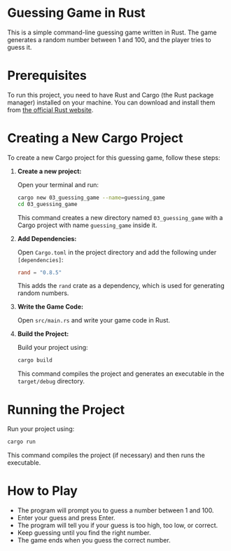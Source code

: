 # Guessing Game in Rust

This is a simple command-line guessing game written in Rust. The game generates a random number between 1 and 100, and the player tries to guess it.

# Prerequisites

To run this project, you need to have Rust and Cargo (the Rust package manager) installed on your machine. You can download and install them from [the official Rust website](https://www.rust-lang.org/learn/get-started).

# Creating a New Cargo Project

To create a new Cargo project for this guessing game, follow these steps:

1. **Create a new project:**

   Open your terminal and run:

   ```bash
   cargo new 03_guessing_game --name=guessing_game
   cd 03_guessing_game
   ```

   This command creates a new directory named `03_guessing_game` with a Cargo project with name `guessing_game` inside it.

2. **Add Dependencies:**

   Open `Cargo.toml` in the project directory and add the following under `[dependencies]`:

   ```toml
   rand = "0.8.5"
   ```

   This adds the `rand` crate as a dependency, which is used for generating random numbers.

3. **Write the Game Code:**

   Open `src/main.rs` and write your game code in Rust.

4. **Build the Project:**

   Build your project using:

   ```bash
   cargo build
   ```

   This command compiles the project and generates an executable in the `target/debug` directory.

# Running the Project

Run your project using:

```bash
cargo run
```

This command compiles the project (if necessary) and then runs the executable.

# How to Play

- The program will prompt you to guess a number between 1 and 100.
- Enter your guess and press Enter.
- The program will tell you if your guess is too high, too low, or correct.
- Keep guessing until you find the right number.
- The game ends when you guess the correct number.
